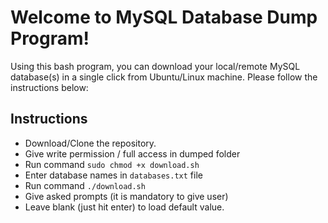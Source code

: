 # Welcome to MySQL Database Dump Program!

Using this bash program, you can download your local/remote MySQL database(s) in a single click from Ubuntu/Linux machine. Please follow the instructions below:

## Instructions
- Download/Clone the repository.
- Give write permission / full access in dumped folder
- Run command `sudo chmod +x download.sh`
- Enter database names in `databases.txt` file
- Run command `./download.sh`
- Give asked prompts (it is mandatory to give user)
- Leave blank (just hit enter) to load default value.

